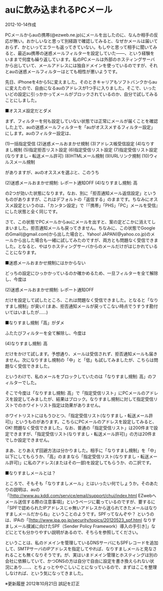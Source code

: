 # auに飲み込まれるPCメール

2012-10-14作成

PCメールからauの携帯(@ezweb.ne.jp)にメールを出したのに、なんか相手の反応が無い。おかしいなと思って別経路で確認してみると、なぜかメールは届いておらず、かといってエラーも返ってきていない。もしやと思って相手に聞いてみると、最近au携帯の迷惑メールフィルターを設定していた――、という経験をいままで何度も繰り返しています。私のPCメールは外部のホスティングサーバから出していて、メールアドレスには独自ドメインを使っているのですが、それとauの迷惑メールフィルターはとても相性が悪いようです。

先日、iPhoneを4から5に変えました。そのときキャリアもソフトバンクからauに変えたので、自由になるauのアドレスが1つ手に入りました。そこで、いったいどの設定に引っかかってメールがブロックされているのか、自分で試してみることにしました。

■オススメ設定だとダメ

まず、フィルターを何も設定していない状態では正常にメールが届くことを確認した上で、auの迷惑メールフィルターを「auがオススメするフィルター設定」にします。auのフィルター設定は、

(1)一括指定受信
(2)迷惑メールおまかせ規制
(3)アドレス帳受信設定
(4)なりすまし規制
(5)指定拒否リスト設定
(6)指定受信リスト設定
(7)指定受信リスト設定(なりすまし・転送メール許可)
(8)HTMLメール規制
(9)URLリンク規制
(10)ウィルスメール規制

がありますが、auのオススメを選ぶと、このうち

(2)迷惑メールおまかせ規制: レポート通知OFF
(4)なりすまし規制: 高

の2つが効いた状態になります。なお、別に「拒否通知メール返信設定」というものがありますが、これはデフォルトの「返信する」のままです。ちなみにオススメ設定というのは、「カンタン設定」で『「携帯」「PHS」「PC」メールを受信』にした状態と全く同じです。

さて、この状態でPCメールからauにメールを出すと、案の定どこかに消えてしまいました。拒否通知メールも戻ってきません。ちなみに、この状態でGoogleのGmail(@gmail.com)から出した場合と、Yahoo! JAPAN(@yahoo.co.jp)のメールから出した場合も一緒に試してみたのですが、両方とも問題なく受信できました。となると、やはりホスティングサーバからのメールだけがはじかれていることになります。

■迷惑メールおまかせ規制にはかからない

どっちの設定にひっかかっているのか確かめるため、一旦フィルターを全て解除し、今度は

(2)迷惑メールおまかせ規制: レポート通知OFF

だけを設定して試したところ、これは問題なく受信できました。となると「なりすまし規制」が臭い! (まあ、拒否通知メールが戻ってこない時点でうすうす勘付いてはいましたが……)

■なりすまし規制「高」がダメ

ふたたびフィルターを全て解除し、今度は

(4)なりすまし規制: 高

だけをかけて試します。予想通り、メールは受信されず、拒否通知メールも届きません。次になりすまし規制の「中」と「低」も試してみましたが、こちらは問題なく受信できました。

というわけで、私のメールをブロックしていたのは「なりすまし規制: 高」のフィルターでした。

そこで今度は「なりすまし規制: 高」で「指定受信リスト」にPCメールのアドレスを設定してみましたが、結果はブロック。なりすまし規制に対して指定受信リストでのホワイトリスト指定は効果がありません。

ホワイトリストにはもうひとつ、「指定受信リスト(なりすまし・転送メール許可)」というものがあります。こちらにPCメールのアドレスを設定してみると、OK! 問題なく受信できました。なお、普通の「指定受信リスト」は200件まで設定できますが、「指定受信リスト(なりすまし・転送メール許可)」の方は20件までしか設定できません。

まあ、とりあえず回避方法は分かりました。相手に「なりすまし規制」を「中」以下にしてもらうか、「高」のままなら「指定受信リスト(なりすまし・転送メール許可)」に私のアドレス(またはその一部)を設定してもらうか、の二択です。

■なりすましメールとは？

ところで、そもそも「なりすましメール」とはいったい何でしょうか。そのあたりの説明は、auの「[http://www.au.kddi.com/service/email/support/chui/index.html EZwebへメール送信する際の注意事項]」というページに載っているのですが、要するに「SPFで認められたIPアドレスじゃ無いアドレスから送られてきたメールはなりすましメールだからね」ということのようです。SPFってなんぞや？ というのは、IPAの「[http://www.ipa.go.jp/security/topics/20120523_spf.html なりすましメール撲滅に向けたSPF（Sender Policy Framework）導入の手引き]」などにとても分かりやすい説明があるので、そちらを参照してください。

ということは、私のドメインを管理しているDNSサーバにもSPFレコードを追加して、SMTPサーバのIPアドレスを指定してやれば、なりすましメールと見なされることも無くなりそうです。が、実はいまドメイン管理とホスティングは別の会社に依頼していて、かつDNSの方は自分で自由に設定を書き換えられない状況にあり……、とちょっとややこしいことになっているので、まずはここを整理しなければ、という気になってきました。

※更新履歴
2012年10月21日 誤記を訂正
